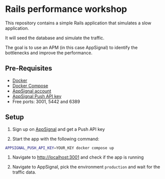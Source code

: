 # Rails performance workshop

This repository contains a simple Rails application that simulates a slow application.

It will seed the database and simulate the traffic.

The goal is to use an APM (in this case AppSignal) to identify the bottlenecks and improve the performance.

## Pre-Requisites

- [Docker](https://docs.docker.com/get-docker/)
- [Docker Compose](https://docs.docker.com/compose/install/)
- [AppSignal account](https://appsignal.com)
- [AppSignal Push API key](https://docs.appsignal.com/appsignal/terminology.html#push-api-key)
- Free ports: 3001, 5442 and 6389

## Setup

1. Sign up on [AppSignal](https://appsignal.com) and get a Push API key

1. Start the app with the following command:

```bash
APPSIGNAL_PUSH_API_KEY=YOUR_KEY docker compose up
```

1. Navigate to [http://localhost:3001](http://localhost:3001) and check if the app is running

1. Navigate to AppSignal, pick the environment `production` and wait for the traffic data.
